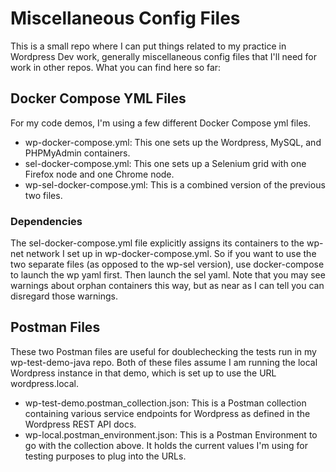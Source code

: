 # Miscellaneous Config Files
This is a small repo where I can put things related to my practice in Wordpress Dev work, generally miscellaneous config files that I'll need for work in other repos. What you can find here so far:

## Docker Compose YML Files
For my code demos, I'm using a few different Docker Compose yml files.

* wp-docker-compose.yml: This one sets up the Wordpress, MySQL, and PHPMyAdmin containers.
* sel-docker-compose.yml: This one sets up a Selenium grid with one Firefox node and one Chrome node.
* wp-sel-docker-compose.yml: This is a combined version of the previous two files.

### Dependencies
The sel-docker-compose.yml file explicitly assigns its containers to the wp-net network I set up in wp-docker-compose.yml. So if you want to use the two separate files (as opposed to the wp-sel version), use docker-compose to launch the wp yaml first. Then launch the sel yaml. Note that you may see warnings about orphan containers this way, but as near as I can tell you can disregard those warnings.

## Postman Files

These two Postman files are useful for doublechecking the tests run in my wp-test-demo-java repo. Both of these files assume I am running the local Wordpress instance in that demo, which is set up to use the URL wordpress.local.

* wp-test-demo.postman_collection.json: This is a Postman collection containing various service endpoints for Wordpress as defined in the Wordpress REST API docs.
* wp-local.postman_environment.json: This is a Postman Environment to go with the collection above. It holds the current values I'm using for testing purposes to plug into the URLs.
